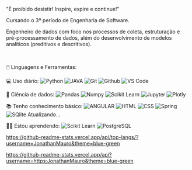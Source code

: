 "É proibido desistir! Inspire, expire e continue!" 

Cursando o 3º período de Engenharia de Software. 

Engenheiro de dados com foco nos processos de coleta, estruturação e pré-processamento de dados, além do desenvolvimento de modelos analíticos (preditivos e descritivos).







<br>

  🖱️ Linguagens e Ferramentas:

  💻 Uso diário:
 ![Python](https://img.shields.io/badge/Python-3776AB?style=for-the-badge&logo=python&logoColor=white)
 ![JAVA](https://img.shields.io/badge/Java-ED8B00?style=for-the-badge&logo=java&logoColor=white)
 ![Git](https://img.shields.io/badge/-Git-black?style=flat-square&logo=Git)
 ![Github](https://img.shields.io/badge/-Github-black?style=flat-square&logo=Github)
 ![VS Code](https://img.shields.io/badge/-VS%20Code-black?style=flat-square&logo=visual-studio-code)
 
  🎲 Ciência de dados:
 ![Pandas](https://img.shields.io/badge/-Pandas-black?style=flat-square&logo=Pandas)
 ![Numpy](https://img.shields.io/badge/-Numpy-black?style=flat-square&logo=Numpy)
 ![Scikit Learn](https://img.shields.io/badge/-Scikit%20Learn-black?style=flat-square&logo=scikit-learn)
 ![Jupyter](https://img.shields.io/badge/-Jupyter-black?style=flat-square&logo=Jupyter)
 ![Plotly](https://img.shields.io/badge/-Plotly-black?style=flat-square&logo=Plotly)

 
  📚 Tenho conhecimento básico:
  ![ANGULAR](https://img.shields.io/badge/Angular-DD0031?style=for-the-badge&logo=angular&logoColor=white)
 ![HTML](https://img.shields.io/badge/HTML5-E34F26?style=for-the-badge&logo=html5&logoColor=white)
 ![CSS](https://img.shields.io/badge/CSS3-1572B6?style=for-the-badge&logo=css3&logoColor=white)
 ![Spring](https://img.shields.io/badge/Spring-6DB33F?style=for-the-badge&logo=spring&logoColor=white)
 ![SQlite](https://img.shields.io/badge/SQLite-07405E?style=for-the-badge&logo=sqlite&logoColor=white)
Atualizando...
 
  👍🏽 Estou aprendendo:
 ![Scikit Learn](https://img.shields.io/badge/-Scikit%20Learn-black?style=flat-square&logo=scikit-learn)
 ![PostgreSQL](https://img.shields.io/badge/-PostgreSQL-black?style=flat-square&logo=PostgreSQL)

 https://github-readme-stats.vercel.app/api/top-langs/?username=JonathanMauro&theme=blue-green

 https://github-readme-stats.vercel.app/api?username=https:JonathanMauro&theme=blue-green
